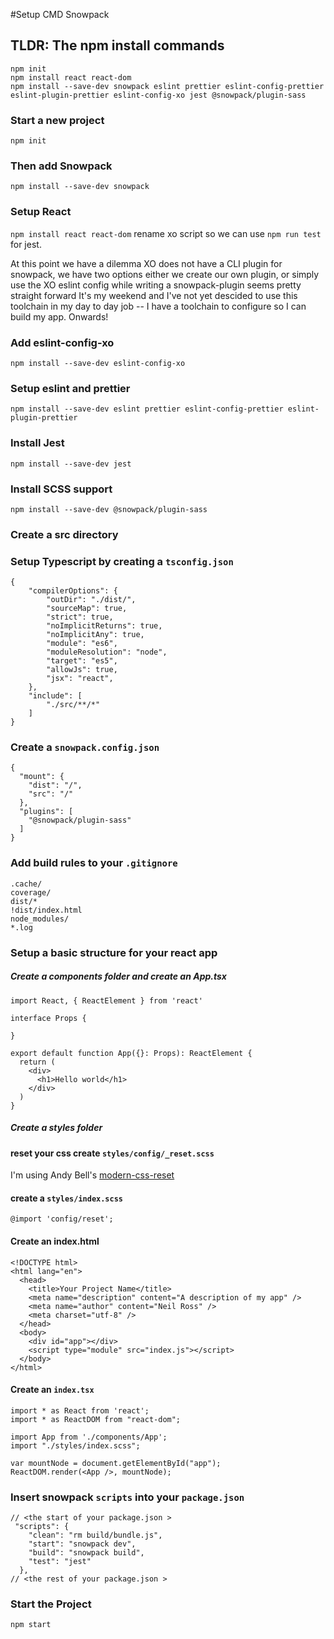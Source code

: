 #Setup CMD Snowpack


## TLDR: The npm install commands

```
npm init
npm install react react-dom
npm install --save-dev snowpack eslint prettier eslint-config-prettier eslint-plugin-prettier eslint-config-xo jest @snowpack/plugin-sass
```




### Start a new project

`npm init`

### Then add Snowpack
`npm install --save-dev snowpack`
### Setup React
`npm install react react-dom`
rename xo script so we can use `npm run test` for jest.

At this point we have a dilemma XO does not have a CLI plugin for snowpack, we have two options either we create our own plugin, or simply use the XO eslint config while writing a snowpack-plugin seems pretty straight forward It's my weekend and I've not yet descided to use this toolchain in my day to day job -- I have a toolchain to configure so I can build my app. Onwards!

### Add eslint-config-xo
`npm install --save-dev eslint-config-xo`

### Setup eslint and prettier

`npm install --save-dev eslint prettier eslint-config-prettier eslint-plugin-prettier`

### Install Jest

`npm install --save-dev jest`

### Install SCSS support

`npm install --save-dev @snowpack/plugin-sass`

### Create a src directory 

### Setup Typescript by creating a `tsconfig.json`

```
{
    "compilerOptions": {
        "outDir": "./dist/",
        "sourceMap": true,
        "strict": true,
        "noImplicitReturns": true,
        "noImplicitAny": true,
        "module": "es6",
        "moduleResolution": "node",
        "target": "es5",
        "allowJs": true,
        "jsx": "react",
    },
    "include": [
        "./src/**/*"
    ]
}
```

### Create a `snowpack.config.json`


```
{
  "mount": {
    "dist": "/",
    "src": "/"
  },
  "plugins": [
    "@snowpack/plugin-sass"
  ]
}
```


### Add build rules to your `.gitignore`

```
.cache/
coverage/
dist/*
!dist/index.html
node_modules/
*.log
```


### Setup a basic structure for your react app

##### Create a components folder and create an App.tsx

```
import React, { ReactElement } from 'react'

interface Props {

}

export default function App({}: Props): ReactElement {
  return (
    <div>
      <h1>Hello world</h1>
    </div>
  )
}

```




##### Create a styles folder 

#### reset your css create `styles/config/_reset.scss`
I'm using Andy Bell's [modern-css-reset](https://github.com/andy-piccalilli/modern-css-reset) 

#### create a `styles/index.scss`

```
@import 'config/reset';

```

#### Create an index.html

```
<!DOCTYPE html>
<html lang="en">
  <head>
    <title>Your Project Name</title>
    <meta name="description" content="A description of my app" />
    <meta name="author" content="Neil Ross" />
    <meta charset="utf-8" />
  </head>
  <body>
    <div id="app"></div>
    <script type="module" src="index.js"></script>
  </body>
</html>
```

#### Create an `index.tsx`


```
import * as React from 'react';
import * as ReactDOM from "react-dom";

import App from './components/App';
import "./styles/index.scss";

var mountNode = document.getElementById("app");
ReactDOM.render(<App />, mountNode);
```


### Insert snowpack `scripts` into your `package.json`

```
// <the start of your package.json >
 "scripts": {
    "clean": "rm build/bundle.js",
    "start": "snowpack dev",
    "build": "snowpack build",
    "test": "jest"
  },
// <the rest of your package.json >
```


### Start the Project

`npm start`










